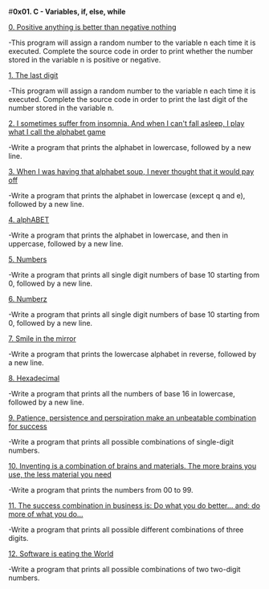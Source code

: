 #**0x01. C - Variables, if, else, while**

[0. Positive anything is better than negative nothing](./0-positive_or_negative.c)

-This program will assign a random number to the variable n each time it is executed. Complete the source code in order to print whether the number stored in the variable n is positive or negative.

[1. The last digit](./1-last_digit.c)

-This program will assign a random number to the variable n each time it is executed. Complete the source code in order to print the last digit of the number stored in the variable n.

[2. I sometimes suffer from insomnia. And when I can't fall asleep, I play what I call the alphabet game](./2-print_alphabet.c)

-Write a program that prints the alphabet in lowercase, followed by a new line.

[3. When I was having that alphabet soup, I never thought that it would pay off](./3-print_alphabets.c)

-Write a program that prints the alphabet in lowercase (except q and e), followed by a new line.

[4. alphABET](./4-print_alphabt.c)

-Write a program that prints the alphabet in lowercase, and then in uppercase, followed by a new line.

[5. Numbers](./5-print_numbers.c)

-Write a program that prints all single digit numbers of base 10 starting from 0, followed by a new line.

[6. Numberz](./6-print_numberz.c)

-Write a program that prints all single digit numbers of base 10 starting from 0, followed by a new line.

[7. Smile in the mirror](./7-print_tebahpla.c)

-Write a program that prints the lowercase alphabet in reverse, followed by a new line.

[8. Hexadecimal](./8-print_base16.c)

-Write a program that prints all the numbers of base 16 in lowercase, followed by a new line.

[9. Patience, persistence and perspiration make an unbeatable combination for success](./9-print_comb.c)

-Write a program that prints all possible combinations of single-digit numbers.

[10. Inventing is a combination of brains and materials. The more brains you use, the less material you need](./100-print_comb3.c)

-Write a program that prints the numbers from 00 to 99.

[11. The success combination in business is: Do what you do better... and: do more of what you do...](./101-print_comb4.c)

-Write a program that prints all possible different combinations of three digits.

[12. Software is eating the World](./102-print_comb5.c)

-Write a program that prints all possible combinations of two two-digit numbers.
